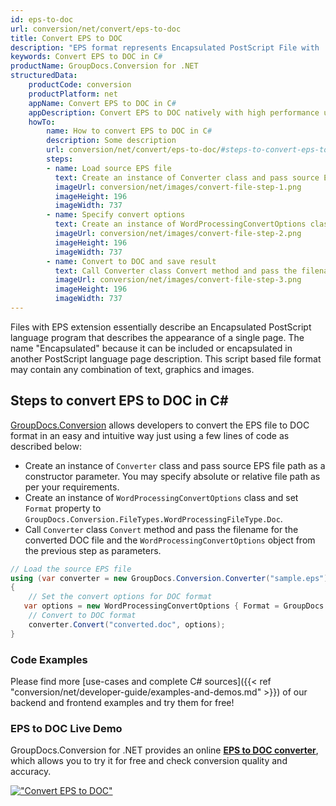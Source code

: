 ```yaml
---
id: eps-to-doc
url: conversion/net/convert/eps-to-doc
title: Convert EPS to DOC
description: "EPS format represents Encapsulated PostScript File with .eps extension. Learn how to convert EPS to DOC file programmatically in C# language using GroupDocs.Conversion for .NET library."
keywords: Convert EPS to DOC in C#
productName: GroupDocs.Conversion for .NET
structuredData:
    productCode: conversion
    productPlatform: net
    appName: Convert EPS to DOC in C#
    appDescription: Convert EPS to DOC natively with high performance using C# language and server side GroupDocs.Conversion for .NET APIs, without the use of any software like Microsoft or Open Office.
    howTo:
        name: How to convert EPS to DOC in C# 
        description: Some description
        url: conversion/net/convert/eps-to-doc/#steps-to-convert-eps-to-doc-in-c
        steps:
        - name: Load source EPS file 
          text: Create an instance of Converter class and pass source EPS file path as a constructor parameter. You may specify absolute or relative file path as per your requirements. 
          imageUrl: conversion/net/images/convert-file-step-1.png
          imageHeight: 196
          imageWidth: 737
        - name: Specify convert options 
          text: Create an instance of WordProcessingConvertOptions class.
          imageUrl: conversion/net/images/convert-file-step-2.png
          imageHeight: 196
          imageWidth: 737
        - name: Convert to DOC and save result 
          text: Call Converter class Convert method and pass the filename for the converted HTML file and the WordProcessingConvertOptions object from the previous step as parameters.
          imageUrl: conversion/net/images/convert-file-step-3.png
          imageHeight: 196
          imageWidth: 737
---
```


Files with EPS extension essentially describe an Encapsulated PostScript language program that describes the appearance of a single page. The name "Encapsulated" because it can be included or encapsulated in another PostScript language page description. This script based file format may contain any combination of text, graphics and images.

## Steps to convert EPS to DOC in C#

[GroupDocs.Conversion](https://products.groupdocs.com/conversion/net) allows developers to convert the EPS file to DOC format in an easy and intuitive way just using a few lines of code as described below:

* Create an instance of `Converter` class and pass source EPS file path as a constructor parameter. You may specify absolute or relative file path as per your requirements. 
* Create an instance of `WordProcessingConvertOptions` class and set `Format` property to `GroupDocs.Conversion.FileTypes.WordProcessingFileType.Doc`.
* Call `Converter` class `Convert` method and pass the filename for the converted DOC file and the `WordProcessingConvertOptions` object from the previous step as parameters.

```csharp
// Load the source EPS file
using (var converter = new GroupDocs.Conversion.Converter("sample.eps"))
{
    // Set the convert options for DOC format
   var options = new WordProcessingConvertOptions { Format = GroupDocs.Conversion.FileTypes.WordProcessingFileType.Doc };
    // Convert to DOC format
    converter.Convert("converted.doc", options);
}
```

### Code Examples

Please find more [use-cases and complete C# sources]({{< ref "conversion/net/developer-guide/examples-and-demos.md" >}}) of our backend and frontend examples and try them for free!

### EPS to DOC Live Demo

GroupDocs.Conversion for .NET provides an online [**EPS to DOC converter**](https://products.groupdocs.app/conversion/eps-to-doc), which allows you to try it for free and check conversion quality and accuracy.

[!["Convert EPS to DOC"](conversion/net/images/convert-to-doc/convert-eps-to-doc.png)](https://products.groupdocs.app/conversion/eps-to-doc)